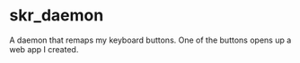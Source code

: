# skr_daemon
A daemon that remaps my keyboard buttons. One of the buttons opens up a web app I created.
